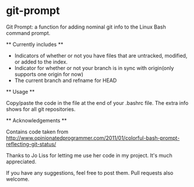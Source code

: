 # git-prompt

Git Prompt: a function for adding nominal git info to the Linux Bash command prompt.

** Currently includes **

- Indicators of whether or not you have files that are untracked, modified, or added to the index.
- Indicator for whether or not your branch is in sync with origin(only supports one origin for now)
- The current branch and refname for HEAD

** Usage **

Copy/paste the code in the file at the end of your .bashrc file. The extra info shows for all git repositories.


** Acknowledgements **

Contains code taken from http://www.opinionatedprogrammer.com/2011/01/colorful-bash-prompt-reflecting-git-status/

Thanks to Jo Liss for letting me use her code in my project. It's much appreciated.


If you have any suggestions, feel free to post them. Pull requests also welcome.
